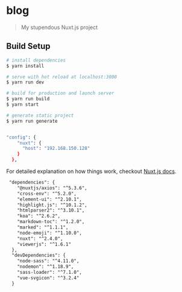 # blog

> My stupendous Nuxt.js project

## Build Setup

``` bash
# install dependencies
$ yarn install

# serve with hot reload at localhost:3000
$ yarn run dev

# build for production and launch server
$ yarn run build
$ yarn start

# generate static project
$ yarn run generate


"config": {
    "nuxt": {
      "host": "192.168.150.128"
    }
  },
```

For detailed explanation on how things work, checkout [Nuxt.js docs](https://nuxtjs.org).

```md
 "dependencies": {
    "@nuxtjs/axios": "^5.3.6",
    "cross-env": "^5.2.0",
    "element-ui": "^2.10.1",
    "highlight.js": "^10.1.2",
    "htmlparser2": "^3.10.1",
    "koa": "^2.6.2",
    "markdown-toc": "^1.2.0",
    "marked": "^1.1.1",
    "node-emoji": "^1.10.0",
    "nuxt": "^2.4.0",
    "viewerjs": "^1.6.1"
  },
  "devDependencies": {
    "node-sass": "^4.11.0",
    "nodemon": "^1.18.9",
    "sass-loader": "^7.1.0",
    "vue-svgicon": "^3.2.4"
  }
```
